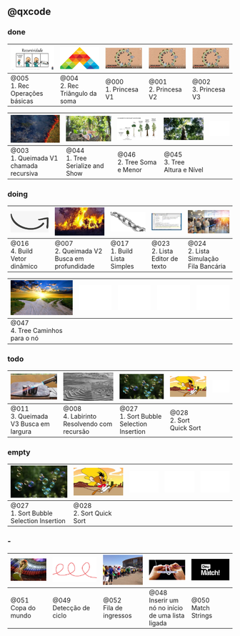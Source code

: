 ## @qxcode


### done

[![](../.indexer/thumbs/005/__capa.jpg)](../base/005/Readme.md#01_rec---1-rec-operações-básicas------------------done)|[![](../.indexer/thumbs/004/__capa.jpg)](../base/004/Readme.md#01_rec---2-rec-triângulo-da-soma------------------done)|[![](../.indexer/thumbs/000/__capa.jpg)](../base/000/Readme.md#02_array-1-princesa-v1--implementação-em-vetor---done)|[![](../.indexer/thumbs/001/__capa.jpg)](../base/001/Readme.md#02_array-2-princesa-v2----------------------------done)|[![](../.indexer/thumbs/002/__capa.jpg)](../base/002/Readme.md#02_array-3-princesa-v3----------------------------done)
-|-|-|-|-
@005<br>1. Rec Operações básicas|@004<br>2. Rec Triângulo da soma|@000<br>1. Princesa V1|@001<br>2. Princesa V2|@002<br>3. Princesa V3


[![](../.indexer/thumbs/003/__capa.jpg)](../base/003/Readme.md#03_maze--1-queimada-v1-chamada-recursiva----------done)|[![](../.indexer/thumbs/044/__capa.jpg)](../base/044/Readme.md#06_tree--1-tree-serialize-and-show----------------done)|[![](../.indexer/thumbs/046/__capa.jpg)](../base/046/Readme.md#06_tree--2-tree-soma-e-menor----------------------done)|[![](../.indexer/thumbs/045/__capa.jpg)](../base/045/Readme.md#06_tree--3-tree-altura-e-nível--------------------done)|![](config/empty.png)
-|-|-|-|-
@003<br>1. Queimada V1 chamada recursiva|@044<br>1. Tree Serialize and Show|@046<br>2. Tree Soma e Menor|@045<br>3. Tree Altura e Nível| 



### doing

[![](../.indexer/thumbs/016/__capa.jpg)](../base/016/Readme.md#02_array-4-build-vetor-dinâmico-------------------doing)|[![](../.indexer/thumbs/007/__capa.jpg)](../base/007/Readme.md#03_maze--2-queimada-v2-busca-em-profundidade------doing)|[![](../.indexer/thumbs/017/__capa.jpg)](../base/017/Readme.md#04_list--1-build-lista-simples--------------------doing)|[![](../.indexer/thumbs/023/__capa.jpg)](../base/023/Readme.md#04_list--2-lista-editor-de-texto------------------doing)|[![](../.indexer/thumbs/024/__capa.jpg)](../base/024/Readme.md#04_list--2-lista-simulação-fila-bancária----------doing)
-|-|-|-|-
@016<br>4. Build Vetor dinâmico|@007<br>2. Queimada V2 Busca em profundidade|@017<br>1. Build Lista Simples|@023<br>2. Lista Editor de texto|@024<br>2. Lista Simulação Fila Bancária


[![](../.indexer/thumbs/047/__capa.jpg)](../base/047/Readme.md#06_tree--4-tree-caminhos-para-o-nó----------------doing)|![](config/empty.png)|![](config/empty.png)|![](config/empty.png)|![](config/empty.png)
-|-|-|-|-
@047<br>4. Tree Caminhos para o nó| | | | 



### todo

[![](../.indexer/thumbs/011/__capa.jpg)](../base/011/Readme.md#03_maze--3-queimada-v3-busca-em-largura-----------todo)|[![](../.indexer/thumbs/008/__capa.jpg)](../base/008/Readme.md#03_maze--4-labirinto-resolvendo-com-recursão------todo)|[![](../.indexer/thumbs/027/__capa.jpg)](../base/027/Readme.md#05_sort--1-sort-bubble-selection-insertion--------todo-empty)|[![](../.indexer/thumbs/028/__capa.jpg)](../base/028/Readme.md#05_sort--2-sort-quick-sort------------------------todo-empty)|![](config/empty.png)
-|-|-|-|-
@011<br>3. Queimada V3 Busca em largura|@008<br>4. Labirinto Resolvendo com recursão|@027<br>1. Sort Bubble Selection Insertion|@028<br>2. Sort Quick Sort| 



### empty

[![](../.indexer/thumbs/027/__capa.jpg)](../base/027/Readme.md#05_sort--1-sort-bubble-selection-insertion--------todo-empty)|[![](../.indexer/thumbs/028/__capa.jpg)](../base/028/Readme.md#05_sort--2-sort-quick-sort------------------------todo-empty)|![](config/empty.png)|![](config/empty.png)|![](config/empty.png)
-|-|-|-|-
@027<br>1. Sort Bubble Selection Insertion|@028<br>2. Sort Quick Sort| | | 



### -

[![](../.indexer/thumbs/051/__capa.jpg)](../base/051/Readme.md#copa-do-mundo)|[![](../.indexer/thumbs/049/__capa.jpg)](../base/049/Readme.md#detecção-de-ciclo)|[![](../.indexer/thumbs/052/__capa.jpg)](../base/052/Readme.md#fila-de-ingressos-)|[![](../.indexer/thumbs/048/__capa.jpg)](../base/048/Readme.md#inserir-um-nó-no-início-de-uma-lista-ligada)|[![](../.indexer/thumbs/050/__capa.jpg)](../base/050/Readme.md#match-strings)
-|-|-|-|-
@051<br>Copa do mundo|@049<br>Detecção de ciclo|@052<br>Fila de ingressos|@048<br>Inserir um nó no início de uma lista ligada|@050<br>Match Strings


